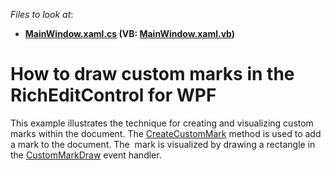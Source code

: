 <!-- default file list -->
*Files to look at*:

* **[MainWindow.xaml.cs](./CS/CustomMarkDraw/MainWindow.xaml.cs) (VB: [MainWindow.xaml.vb](./VB/CustomMarkDraw/MainWindow.xaml.vb))**
<!-- default file list end -->
# How to draw custom marks in the RichEditControl for WPF


This example illustrates the technique for creating and visualizing custom marks within the document. The <a href="http://help.devexpress.com/#CoreLibraries/DevExpressXtraRichEditAPINativeSubDocument_CreateCustomMarktopic">CreateCustomMark</a> method is used to add a mark to the document. The  mark is visualized by drawing a rectangle in the <a href="http://help.devexpress.com/#WPF/DevExpressXpfRichEditRichEditControl_CustomMarkDrawtopic">CustomMarkDraw</a> event handler.

<br/>


